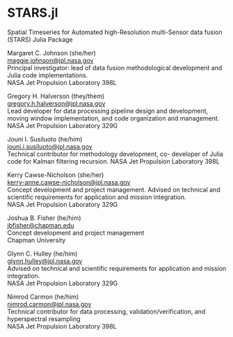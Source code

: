# STARS.jl

Spatial Timeseries for Automated high-Resolution multi-Sensor data fusion (STARS) Julia Package

Margaret C. Johnson (she/her)<br>
[maggie.johnson@jpl.nasa.gov](mailto:maggie.johnson@jpl.nasa.gov)<br>
Principal investigator: lead of data fusion methodological development and Julia code implementations.<br>
NASA Jet Propulsion Laboratory 398L

Gregory H. Halverson (they/them)<br>
[gregory.h.halverson@jpl.nasa.gov](mailto:gregory.h.halverson@jpl.nasa.gov)<br>
Lead developer for data processing pipeline design and development, moving window implementation, and code organization and management.<br>
NASA Jet Propulsion Laboratory 329G

Jouni I. Susiluoto (he/him)<br>
[jouni.i.susiluoto@jpl.nasa.gov](mailto:jouni.i.susiluoto@jpl.nasa.gov)<br>
Technical contributor for methodology development, co- developer of Julia code for Kalman filtering recursion.
NASA Jet Propulsion Laboratory 398L

Kerry Cawse-Nicholson (she/her)<br>
[kerry-anne.cawse-nicholson@jpl.nasa.gov](mailto:kerry-anne.cawse-nicholson@jpl.nasa.gov)<br>
Concept development and project management. Advised on technical and scientific requirements for application and mission integration.<br>
NASA Jet Propulsion Laboratory 329G

Joshua B. Fisher (he/him)<br>
[jbfisher@chapman.edu](mailto:jbfisher@chapman.edu)<br>
Concept development and project management<br>
Chapman University

Glynn C. Hulley (he/him)<br>
[glynn.hulley@jpl.nasa.gov](mailto:glynn.hulley@jpl.nasa.gov)<br>
Advised on technical and scientific requirements for application and mission integration.<br>
NASA Jet Propulsion Laboratory 329G

Nimrod Carmon (he/him)<br>
[nimrod.carmon@jpl.nasa.gov](mailto:nimrod.carmon@jpl.nasa.gov)<br>
Technical contributor for data processing, validation/verification, and hyperspectral resampling<br>
NASA Jet Propulsion Laboratory 398L
